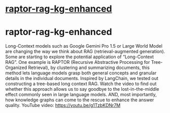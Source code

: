 # [raptor-rag-kg-enhanced](https://github.com/leannchen86/raptor-rag-kg-enhanced)

# raptor-rag-kg-enhanced

Long-Context models such as Google Gemini Pro 1.5 or Large World Model are changing the way we think about RAG (retrieval-augmented generation). Some are starting to explore the potential application of “Long-Context RAG”. One example is RAPTOR (Recursive Abstractive Processing for Tree-Organized Retrieval), by clustering and summarizing documents, this method lets language models grasp both general concepts and granular details in the individual documents. Inspired by LangChain, we tested out constructing a tree-based long context RAG. Watch the video to find out whether this approach allows us to say goodbye to the lost-in-the-middle effect commonly seen in large language models. AND, most importantly, how knowledge graphs can come to the rescue to enhance the answer quality. 
YouTube video: https://youtu.be/g1TzbKDNr7M
